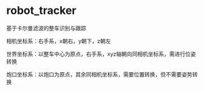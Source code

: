 # robot_tracker

基于卡尔曼滤波的整车识别与跟踪


相机坐标系：右手系，x朝右，y朝下，z朝左

世界坐标系：以整车中心为原点，右手系，xyz轴朝向同相机坐标系，需进行位姿转换

炮口坐标系：以炮口为原点，其余同相机坐标系，需要位置转换，但不需要姿势转换
